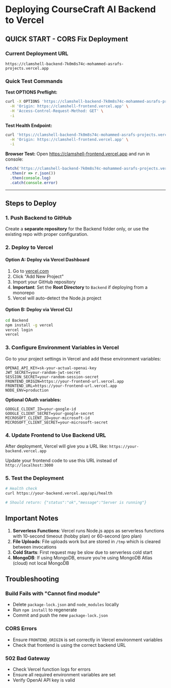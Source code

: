 # Deploying CourseCraft AI Backend to Vercel

## QUICK START - CORS Fix Deployment

### Current Deployment URL
```
https://clamshell-backend-7k0m8s74c-mohammed-asrafs-projects.vercel.app
```

### Quick Test Commands

**Test OPTIONS Preflight:**
```bash
curl -X OPTIONS 'https://clamshell-backend-7k0m8s74c-mohammed-asrafs-projects.vercel.app/api/health' \
  -H 'Origin: https://clamshell-frontend.vercel.app' \
  -H 'Access-Control-Request-Method: GET' \
  -i
```

**Test Health Endpoint:**
```bash
curl 'https://clamshell-backend-7k0m8s74c-mohammed-asrafs-projects.vercel.app/api/health' \
  -H 'Origin: https://clamshell-frontend.vercel.app' \
  -i
```

**Browser Test:**
Open https://clamshell-frontend.vercel.app and run in console:
```javascript
fetch('https://clamshell-backend-7k0m8s74c-mohammed-asrafs-projects.vercel.app/api/health')
  .then(r => r.json())
  .then(console.log)
  .catch(console.error)
```

---

## Steps to Deploy

### 1. Push Backend to GitHub
Create a **separate repository** for the Backend folder only, or use the existing repo with proper configuration.

### 2. Deploy to Vercel

#### Option A: Deploy via Vercel Dashboard
1. Go to [vercel.com](https://vercel.com)
2. Click "Add New Project"
3. Import your GitHub repository
4. **Important**: Set the **Root Directory** to `Backend` if deploying from a monorepo
5. Vercel will auto-detect the Node.js project

#### Option B: Deploy via Vercel CLI
```bash
cd Backend
npm install -g vercel
vercel login
vercel
```

### 3. Configure Environment Variables in Vercel

Go to your project settings in Vercel and add these environment variables:

```
OPENAI_API_KEY=sk-your-actual-openai-key
JWT_SECRET=your-random-jwt-secret
SESSION_SECRET=your-random-session-secret
FRONTEND_ORIGIN=https://your-frontend-url.vercel.app
FRONTEND_URL=https://your-frontend-url.vercel.app
NODE_ENV=production
```

**Optional OAuth variables:**
```
GOOGLE_CLIENT_ID=your-google-id
GOOGLE_CLIENT_SECRET=your-google-secret
MICROSOFT_CLIENT_ID=your-microsoft-id
MICROSOFT_CLIENT_SECRET=your-microsoft-secret
```

### 4. Update Frontend to Use Backend URL

After deployment, Vercel will give you a URL like: `https://your-backend.vercel.app`

Update your frontend code to use this URL instead of `http://localhost:3000`

### 5. Test the Deployment

```bash
# Health check
curl https://your-backend.vercel.app/api/health

# Should return: {"status":"ok","message":"Server is running"}
```

## Important Notes

1. **Serverless Functions**: Vercel runs Node.js apps as serverless functions with 10-second timeout (hobby plan) or 60-second (pro plan)
2. **File Uploads**: File uploads work but are stored in `/tmp` which is cleared between invocations
3. **Cold Starts**: First request may be slow due to serverless cold start
4. **MongoDB**: If using MongoDB, ensure you're using MongoDB Atlas (cloud) not local MongoDB

## Troubleshooting

### Build Fails with "Cannot find module"
- Delete `package-lock.json` and `node_modules` locally
- Run `npm install` to regenerate
- Commit and push the new `package-lock.json`

### CORS Errors
- Ensure `FRONTEND_ORIGIN` is set correctly in Vercel environment variables
- Check that frontend is using the correct backend URL

### 502 Bad Gateway
- Check Vercel function logs for errors
- Ensure all required environment variables are set
- Verify OpenAI API key is valid

